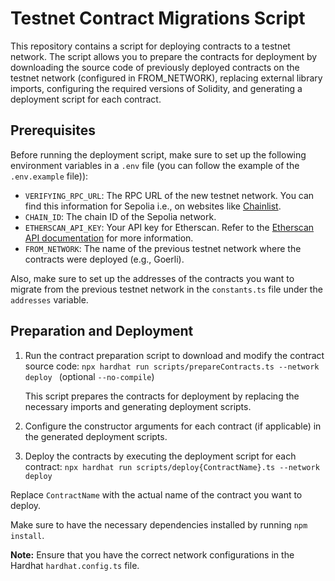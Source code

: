 # Testnet Contract Migrations Script

This repository contains a script for deploying contracts to a testnet network. The script allows you to prepare the contracts for deployment by downloading the source code of previously deployed contracts on the testnet network (configured in FROM_NETWORK), replacing external library imports, configuring the required versions of Solidity, and generating a deployment script for each contract.

## Prerequisites

Before running the deployment script, make sure to set up the following environment variables in a `.env` file (you can follow the example of the `.env.example` file)):

- `VERIFYING_RPC_URL`: The RPC URL of the new testnet network. You can find this information for Sepolia i.e., on websites like [Chainlist](https://chainlist.org/chain/11155111).
- `CHAIN_ID`: The chain ID of the Sepolia network.
- `ETHERSCAN_API_KEY`: Your API key for Etherscan. Refer to the [Etherscan API documentation](https://docs.etherscan.io/getting-started/viewing-api-usage-statistics) for more information.
- `FROM_NETWORK`: The name of the previous testnet network where the contracts were deployed (e.g., Goerli).

Also, make sure to set up the addresses of the contracts you want to migrate from the previous testnet network in the `constants.ts` file under the `addresses` variable.

## Preparation and Deployment

1. Run the contract preparation script to download and modify the contract source code:
   `npx hardhat run scripts/prepareContracts.ts --network deploy ` (optional `--no-compile`)

   This script prepares the contracts for deployment by replacing the necessary imports and generating deployment scripts.

2. Configure the constructor arguments for each contract (if applicable) in the generated deployment scripts.

3. Deploy the contracts by executing the deployment script for each contract:
   `npx hardhat run scripts/deploy{ContractName}.ts --network deploy`

Replace `ContractName` with the actual name of the contract you want to deploy.

Make sure to have the necessary dependencies installed by running `npm install`.

**Note:** Ensure that you have the correct network configurations in the Hardhat `hardhat.config.ts` file.
